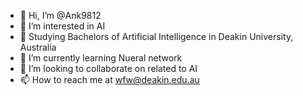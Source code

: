 - 👋 Hi, I’m @Ank9812
- 👀 I’m interested in AI 
- 📍 Studying Bachelors of Artificial Intelligence in Deakin University, Australia 
- 🌱 I’m currently learning Nueral network 
- 💞️ I’m looking to collaborate on related to AI 
- 📫 How to reach me at wfw@deakin.edu.au

<!---
Ank9812/Ank9812 is a ✨ special ✨ repository because its `README.md` (this file) appears on your GitHub profile.
You can click the Preview link to take a look at your changes.
--->
